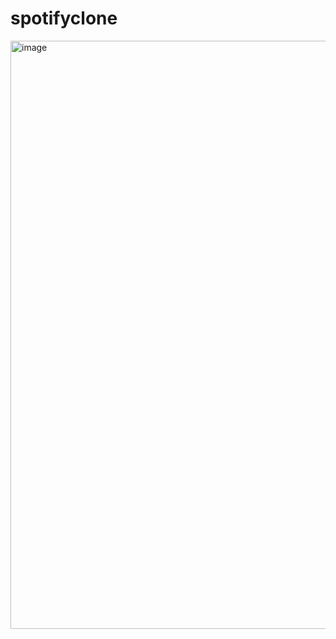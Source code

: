 # spotifyclone

<img width="941" alt="image" src="https://github.com/aqrab25/spotifyclone/assets/167779791/4938bdf5-7c16-4634-b462-3f934e75d2ae">

